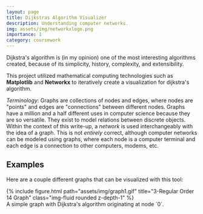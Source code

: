 ```yaml
---
layout: page
title: Dijkstras Algorithm Visualizer
description: Understanding computer networks.
img: assets/img/networkxlogo.png
importance: 1
category: coursework
---
```


Dijkstra's algorithm is (in my opinion) one of the most interesting algorithms created, because of its simplicity, history, complexity, and extensibility.

This project utilized mathematical computing technologies such as **Matplotlib** and **Networkx** to iteratively create a visualization for dijkstra's algorithm.

*Terminology*: Graphs are collections of nodes and edges, where nodes are "points" and edges are "connections" between different nodes. Graphs have a million and a half different uses in computer science because they are so versatile. They exist to model relations between discrete objects. Within the context of this write-up, a *network* is used interchangeably with the idea of a graph. This is not *entirely* correct, although computer networks can be modeled using graphs, where each node is a computer terminal and each edge is a connection to other computers, modems, etc. 

## Examples

Here are a couple different graphs that can be visualized with this tool:

<div class="row">
    <div class="col-sm mt-3 mt-md-0">
        {% include figure.html path="assets/img/graph1.gif" title="3-Regular Order 14 Graph" class="img-fluid rounded z-depth-1" %}
    </div>
</div>
<div class="caption">
    A simple graph with Dijkstra's algorithm originating at node `0`.
</div>
